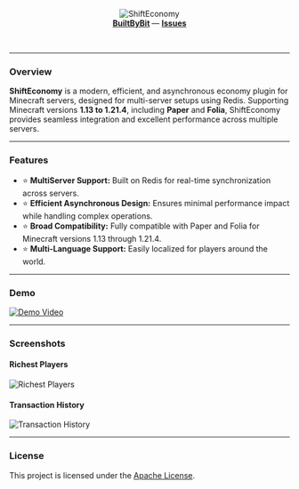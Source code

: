<!--suppress ALL -->
<p align="center">
    <img src="https://3s6cswpu71.ufs.sh/f/37o8Wzy4EnVtBTdQ7B4O4eC9vYLzl5ZaDdgGuJnR2rASfPws" alt="ShiftEconomy" />
    <br/>
    <b>
        <a href="void()/">BuiltByBit</a>
    </b> —
    <b>
        <a href="http://github.com/ShiftSad/ShiftEconomy/issues">Issues</a>
    </b>
</p>
<br/>

---

### Overview
**ShiftEconomy** is a modern, efficient, and asynchronous economy plugin for Minecraft servers, designed for multi-server setups using Redis. Supporting Minecraft versions **1.13 to 1.21.4**, including **Paper** and **Folia**, ShiftEconomy provides seamless integration and excellent performance across multiple servers.

---

### Features
- ⭐ **MultiServer Support:** Built on Redis for real-time synchronization across servers.
- ⭐ **Efficient Asynchronous Design:** Ensures minimal performance impact while handling complex operations.
- ⭐ **Broad Compatibility:** Fully compatible with Paper and Folia for Minecraft versions 1.13 through 1.21.4.
- ⭐ **Multi-Language Support:** Easily localized for players around the world.

---

### Demo
[![Demo Video](https://img.youtube.com/vi/RDj0XsoSp5o/maxresdefault.jpg)](https://youtu.be/RDj0XsoSp5o)

---

### Screenshots
#### Richest Players
![Richest Players](https://3s6cswpu71.ufs.sh/f/37o8Wzy4EnVtrZaB94uwuiEDW2apCw6lsVdrokRJ718SAzYf)

#### Transaction History
![Transaction History](https://3s6cswpu71.ufs.sh/f/37o8Wzy4EnVtQHQLevNjqcmV9SDrf7beyROXLo6PvJg4dp1T)

---

### License
This project is licensed under the [Apache License](https://github.com/ShiftSad/ShiftEconomy/blob/master/LICENSE).

